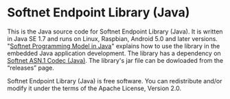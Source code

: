 # Softnet Endpoint Library (Java)

This is the Java source code for Softnet Endpoint Library (Java). It is written in Java SE 1.7 and runs on Linux, Raspbian, Android 5.0 and later versions. "[Softnet Programming Model in Java](https://github.com/Softnet-Free/softnet-java)" explains how to use the library in the embedded Java application development. The library has a dependency on [Softnet ASN.1 Codec (Java)](https://github.com/softnet-free/asn1codec-java). The library's jar file can be dowloaded from the “releases” page.  

Softnet Endpoint Library (Java) is free software. You can redistribute and/or modify it under the terms of the Apache License, Version 2.0.
